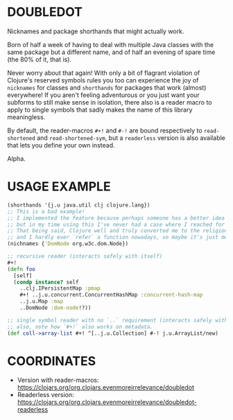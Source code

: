 # DOUBLEDOT

Nicknames and package shorthands that might actually work.

Born of half a week of having to deal with multiple Java classes with the same package but a different name, and of half an evening of spare time (the 80% of it, that is).

Never worry about that again! With only a bit of flagrant violation of Clojure's reserved symbols rules you too can experience the joy of `nicknames` for classes and `shorthands` for packages that work (almost) everywhere! If you aren't feeling adventurous or you just want your subforms to still make sense in isolation, there also is a reader macro to apply to single symbols that sadly makes the name of this library meaningless.

By default, the reader-macros `#+!` and `#-!` are bound respectively to `read-shortened` and `read-shortened-sym`,
but a `readerless` version is also available that lets you define your own instead.

Alpha.

# USAGE EXAMPLE

```clojure
(shorthands '{j.u java.util clj clojure.lang})
;; This is a bad example!
;; I implemented the feature because perhaps someone has a better idea than me on how to use it,
;; but in my time using this I've never had a case where I reached for this.
;; That being said, Clojure well and truly converted me to the religion of the Namespace
;; and I hardly ever `refer` a function nowadays, so maybe it's just me.
(nichnames {'DomNode org.w3c.dom.Node}) 

;; recursive reader (interacts safely with itself)
#+!
(defn foo
  [self]
  (condp instance? self
    ..clj.IPersistentMap :pmap
    #+! ..j.u.concurrent.ConcurrentHashMap :concurrent-hash-map
    ..j.u.Map :map
    ..DomNode :dom-node!?))

;; single symbol reader with no `..` requirement (interacts safely with recursive reader)
;; also, note how `#+!` also works on metadata.
(def coll->array-list #+! ^[..j.u.Collection] #-! j.u.ArrayList/new)
```

# COORDINATES
- Version with reader-macros: https://clojars.org/org.clojars.evenmoreirrelevance/doubledot 
- Readerless version: https://clojars.org/org.clojars.evenmoreirrelevance/doubledot-readerless
